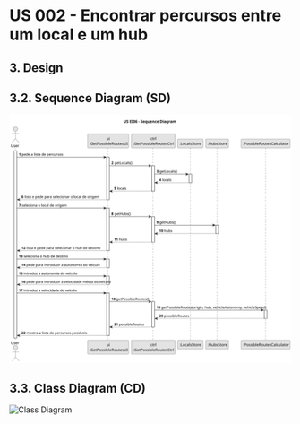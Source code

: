 # US 002 - Encontrar percursos entre um local e um hub

## 3. Design

## 3.2. Sequence Diagram (SD)

![us-ei06-sd.svg](svg%2Fus-ei06-sd.svg)

## 3.3. Class Diagram (CD)

![Class Diagram](svg/2.us02-class-diagram.svg)